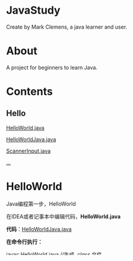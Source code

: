 # JavaStudy <JavaLearn>

Create by Mark Clemens, a java learner and user.


# About

A project for beginners to learn Java.


# Contents

## Hello

[HelloWorld.java](./BasicGrammar/Hello/HelloWorld.java)

[HelloWorldJava.java](./BasicGrammar/Hello/HelloWorldJava.java)

[ScannerInput.java](./BasicGrammar/Hello/ScannerInput.java)

[...](./BasicGrammar/Hello)

# HelloWorld

Java编程第一步，HelloWorld

在IDEA或者记事本中编辑代码，**HelloWorld.java**

**代码**：[HelloWorldJava.java](./BasicGrammar/Hello/HelloWorldJava.java)

**在命令行执行：**

javac HelloWorld.java //生成 *.class* 文件

java HelloWorld.class //执行Java程序

执行完成。


# Basic Grammmar

Remains to be updated.


# Files Structure

```bash
BasicGrammar\Hello\HelloWorld.java
BasicGrammar\Hello\HelloWorldJava.java
BasicGrammar\Hello\ScannerInput.java
BasicGrammar\工具类\ArrayListTest.java
BasicGrammar\工具类\UseArrays.java
```

```bash
D:.
├─.idea
│  └─inspectionProfiles
├─BasicGrammar
│  ├─Hello
│  ├─src
│  │  ├─main
│  │  │  ├─java
│  │  │  └─resources
│  │  └─test
│  │      └─java
│  ├─target
│  │  └─generated-sources
│  │      └─annotations
│  └─工具类
└─ClassOut
    └─production
        └─BasicGrammar
            ├─Hello
            └─工具类
```